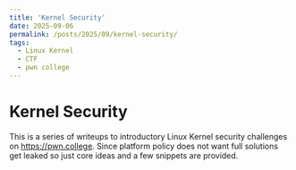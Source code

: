 ```yaml
---
title: 'Kernel Security'
date: 2025-09-06
permalink: /posts/2025/09/kernel-security/
tags:
  - Linux Kernel
  - CTF
  - pwn college
---
```


Kernel Security
======

This is a series of writeups to introductory Linux Kernel security challenges on <https://pwn.college>. Since platform policy does not want full solutions get leaked so just core ideas and a few snippets are provided.
